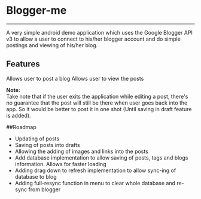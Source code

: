 # Blogger-me #

---
A very simple android demo application which uses the Google Blogger API v3 to allow a user to connect to his/her blogger account and do simple postings and viewing of his/her blog.

## Features
Allows user to post a blog 
Allows user to view the posts

**Note:**  
Take note that if the user exits the application while editing a post, there's no guarantee that the post will still be there when user goes back into the app. So it would be better to post it in one shot (Until saving in draft feature is added).

##Roadmap
* Updating of posts
* Saving of posts into drafts
* Allowing the adding of images and links into the posts
* Add database implementation to allow saving of posts, tags and blogs information. Allows for faster loading
* Adding drag down to refresh implementation to allow sync-ing of database to blog
* Adding full-resync function in menu to clear whole database and re-sync from blogger

